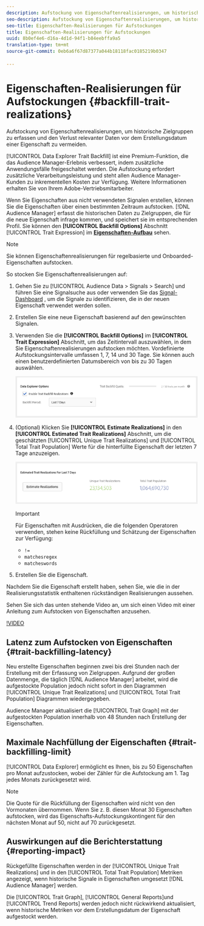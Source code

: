 ```yaml
---
description: Aufstockung von Eigenschaftenrealisierungen, um historische Zielgruppen zu erfassen und den Verlust relevanter Daten vor dem Erstellungsdatum einer Eigenschaft zu vermeiden.
seo-description: Aufstockung von Eigenschaftenrealisierungen, um historische Zielgruppen zu erfassen und den Verlust relevanter Daten vor dem Erstellungsdatum einer Eigenschaft zu vermeiden.
seo-title: Eigenschaften-Realisierungen für Aufstockungen
title: Eigenschaften-Realisierungen für Aufstockungen
uuid: 8b0ef4e6-d16a-4d1d-94f1-b84eebffa9a5
translation-type: tm+mt
source-git-commit: 0eb6a6f67d87377a044b18118fac0185219b0347

---
```



# Eigenschaften-Realisierungen für Aufstockungen {#backfill-trait-realizations}

Aufstockung von Eigenschaftenrealisierungen, um historische Zielgruppen zu erfassen und den Verlust relevanter Daten vor dem Erstellungsdatum einer Eigenschaft zu vermeiden.

[!UICONTROL Data Explorer Trait Backfill] ist eine Premium-Funktion, die das Audience Manager-Erlebnis verbessert, indem zusätzliche Anwendungsfälle freigeschaltet werden. Die Aufstockung erfordert zusätzliche Verarbeitungsleistung und steht allen Audience Manager-Kunden zu inkrementellen Kosten zur Verfügung. Weitere Informationen erhalten Sie von Ihrem Adobe-Vertriebsmitarbeiter.

Wenn Sie Eigenschaften aus nicht verwendeten Signalen erstellen, können Sie die Eigenschaften über einen bestimmten Zeitraum aufstocken. [!DNL Audience Manager] erfasst die historischen Daten zu Zielgruppen, die für die neue Eigenschaft infrage kommen, und speichert sie im entsprechenden Profil. Sie können den **[!UICONTROL Backfill Options]** Abschnitt [!UICONTROL Trait Expression] im **[Eigenschaften-Aufbau](../../features/traits/about-trait-builder.md)** sehen.

>[!NOTE]
>
>Sie können Eigenschaftenrealisierungen für regelbasierte und Onboarded-Eigenschaften aufstocken.

So stocken Sie Eigenschaftenrealisierungen auf:

1. Gehen Sie zu [!UICONTROL Audience Data > Signals > Search] und führen Sie eine Signalsuche aus oder verwenden Sie das [Signal-Dashboard](../../features/data-explorer/data-explorer-signals-dashboard.md) , um die Signale zu identifizieren, die in der neuen Eigenschaft verwendet werden sollen.
1. Erstellen Sie eine neue Eigenschaft basierend auf den gewünschten Signalen.
1. Verwenden Sie die **[!UICONTROL Backfill Options]** im **[!UICONTROL Trait Expression]** Abschnitt, um das Zeitintervall auszuwählen, in dem Sie Eigenschaftenrealisierungen aufstocken möchten. Vordefinierte Aufstockungsintervalle umfassen 1, 7, 14 und 30 Tage. Sie können auch einen benutzerdefinierten Datumsbereich von bis zu 30 Tagen auswählen.

   ![trait-backfill](assets/signals-trait-backfill.png)

1. (Optional) Klicken Sie **[!UICONTROL Estimate Realizations]** in den **[!UICONTROL Estimated Trait Realizations]** Abschnitt, um die geschätzten [!UICONTROL Unique Trait Realizations] und [!UICONTROL Total Trait Population] Werte für die hinterfüllte Eigenschaft der letzten 7 Tage anzuzeigen.

   ![Schätzung-Eigenschaften-Realisierungen](assets/estimate-trait-realizations.png)

   >[!IMPORTANT]
   >
   >Für Eigenschaften mit Ausdrücken, die die folgenden Operatoren verwenden, stehen keine Rückfüllung und Schätzung der Eigenschaften zur Verfügung:
   >    * `!=`
   >    * `matchesregex`
   >    * `matcheswords`

1. Erstellen Sie die Eigenschaft.

Nachdem Sie die Eigenschaft erstellt haben, sehen Sie, wie die in der Realisierungsstatistik enthaltenen rückständigen Realisierungen aussehen.

Sehen Sie sich das unten stehende Video an, um sich einen Video mit einer Anleitung zum Aufstocken von Eigenschaften anzusehen.

[!VIDEO](https://video.tv.adobe.com/v/25169/?captions=ger)

## Latenz zum Aufstocken von Eigenschaften {#trait-backfilling-latency}

Neu erstellte Eigenschaften beginnen zwei bis drei Stunden nach der Erstellung mit der Erfassung von Zielgruppen. Aufgrund der großen Datenmenge, die täglich [!DNL Audience Manager] arbeitet, wird die aufgestockte Population jedoch nicht sofort in den Diagrammen [!UICONTROL Unique Trait Realizations] und [!UICONTROL Total Trait Population] Diagrammen wiedergegeben.

Audience Manager aktualisiert die [!UICONTROL Trait Graph] mit der aufgestockten Population innerhalb von 48 Stunden nach Erstellung der Eigenschaften.

## Maximale Nachfüllung der Eigenschaften {#trait-backfilling-limit}

[!UICONTROL Data Explorer] ermöglicht es Ihnen, bis zu 50 Eigenschaften pro Monat aufzustocken, wobei der Zähler für die Aufstockung am 1. Tag jedes Monats zurückgesetzt wird.

>[!NOTE]
>
>Die Quote für die Rückfüllung der Eigenschaften wird nicht von den Vormonaten übernommen. Wenn Sie z. B. diesen Monat 30 Eigenschaften aufstocken, wird das Eigenschafts-Aufstockungskontingent für den nächsten Monat auf 50, nicht auf 70 zurückgesetzt.

## Auswirkungen auf die Berichterstattung {#reporting-impact}

Rückgefüllte Eigenschaften werden in der [!UICONTROL Unique Trait Realizations] und in den [!UICONTROL Total Trait Population] Metriken angezeigt, wenn historische Signale in Eigenschaften umgesetzt [!DNL Audience Manager] werden.

Die [!UICONTROL Trait Graph], [!UICONTROL General Reports]und [!UICONTROL Trend Reports] werden jedoch nicht rückwirkend aktualisiert, wenn historische Metriken vor dem Erstellungsdatum der Eigenschaft aufgestockt werden.